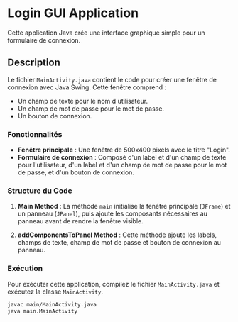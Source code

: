 # Login GUI Application

Cette application Java crée une interface graphique simple pour un formulaire de connexion.

## Description

Le fichier `MainActivity.java` contient le code pour créer une fenêtre de connexion avec Java Swing. Cette fenêtre comprend :

- Un champ de texte pour le nom d'utilisateur.
- Un champ de mot de passe pour le mot de passe.
- Un bouton de connexion.

### Fonctionnalités

- **Fenêtre principale** : Une fenêtre de 500x400 pixels avec le titre "Login".
- **Formulaire de connexion** : Composé d'un label et d'un champ de texte pour l'utilisateur, d'un label et d'un champ de mot de passe pour le mot de passe, et d'un bouton de connexion.

### Structure du Code

1. **Main Method** : La méthode `main` initialise la fenêtre principale (`JFrame`) et un panneau (`JPanel`), puis ajoute les composants nécessaires au panneau avant de rendre la fenêtre visible.

2. **addComponentsToPanel Method** : Cette méthode ajoute les labels, champs de texte, champ de mot de passe et bouton de connexion au panneau.

### Exécution

Pour exécuter cette application, compilez le fichier `MainActivity.java` et exécutez la classe `MainActivity`.

```bash
javac main/MainActivity.java
java main.MainActivity
